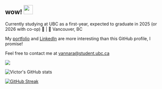 <h2>wow! <img src="https://raw.githubusercontent.com/MartinHeinz/MartinHeinz/master/wave.gif" width="30px"></h2>

<p>Currently studying at UBC as a first-year, expected to graduate in 2025 (or 2026 with co-op) 👀 | 🌳 Vancouver, BC</p>
<p>My <a href="https://victorvannara.com/">portfolio</a> and <a href="https://www.linkedin.com/in/victor-vannara/">LinkedIn</a> are more interesting than this GitHub profile, I promise!</p>
<p>Feel free to contact me at <a href="mailto:vannara@student.ubc.ca">vannara@student.ubc.ca</a></p>

![](https://komarev.com/ghpvc/?username=voctory&color=blueviolet)

![Victor's GitHub stats](https://github-readme-stats.vercel.app/api?username=voctory&show_icons=true&theme=radical)

[![GitHub Streak](https://github-readme-streak-stats.herokuapp.com/?user=voctory&theme=dark)](https://git.io/streak-stats)



<!---
- 👀 I’m interested in ...
- 🌱 I’m currently learning ...
- 💞️ I’m looking to collaborate on ...
- 📫 How to reach me ...

voctory/voctory is a ✨ special ✨ repository because its `README.md` (this file) appears on your GitHub profile.
You can click the Preview link to take a look at your changes.
--->
